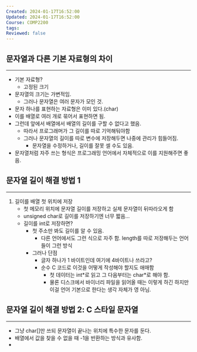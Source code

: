 ```yaml
---
Created: 2024-01-17T16:52:00
Updated: 2024-01-17T16:52:00
Course: COMP2200
tags: 
Reviewed: false
---
```

## 문자열과 다른 기본 자료형의 차이
---
- 기본 자료형?
	- 고정된 크기
- 문자열의 크기는 가변적임.
	- 그러나 문자열은 여러 문자가 모인 것.
- 문자 하나를 표현하는 자료형은 이미 있다.(char)
-  이를 배열로 여러 개로 묶어서 표현하면 됨.
- 그런데 앞에서 배열에서 배열의 길이를 구할 수 없다고 했음.
	- 따라서 프로그래머가 그 길이를 따로 기억해둬야함
	- 그러나 문자열의 길이를 따로 변수에 저장해두면 나중에 관리가 힘들어짐.
		- 문자열을 수정하거나, 길이를 잘못 셀 수도 있음.
- 문자열처럼 자주 쓰는 형식은 프로그래밍 언어에서 자체적으로 이를 지원해주면 좋음.
## 문자열 길이 해결 방법 1
---
1. 길이를 배열 첫 위치에 저장
	- 첫 메모리 위치에 문자열 길이를 저장하고 실제 문자열이 뒤따라오게 함
	- unsigned char로 길이를 저장하기엔 너무 짧음...
	- 길이를 int로 저장하면? 
		- 첫 주소만 봐도 길이를 알 수 있음.
			- 다른 언어에서도 그런 식으로 자주 함. length를 따로 저장해두는 언어들이 그런 방식
		- 그러나 단점
			- 글자 하나가 1 바이트인데 여기에 4바이트나 쓰라고?
			- 순수 C 코드로 이것을 어떻게 작성해야 할지도 애매함
				- 첫 데이터는 int\*로 읽고 그 다음부터는 char\*로 해야 함.
				- 물론 디스크에서 바이너리 파일을 읽어올 때는 이렇게 하긴 하지만 이걸 언어 기본으로 한다는 생각 자체가 영 아님.
## 문자열 길이 해결 방법 2: C 스타일 문자열
---
- 그냥 char\[]만 쓰되 문자열이 끝나는 위치에 특수한 문자를 둔다.
- 배열에서 값을 찾을 수 없을 때 -1을 반환하는 방식과 유사함.
- 